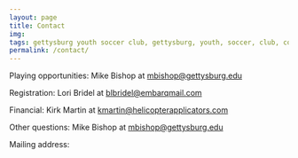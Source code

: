 ```yaml
---
layout: page
title: Contact
img: 
tags: gettysburg youth soccer club, gettysburg, youth, soccer, club, contact
permalink: /contact/
---
```

Playing opportunities: Mike Bishop at <a href="mailto:mbishop@gettysburg.edu">mbishop@gettysburg.edu</a>

Registration: Lori Bridel at <a href="mailto:blbridel@embarqmail.com">blbridel@embarqmail.com</a>

Financial: Kirk Martin at <a href="mailto:kmartin@helicopterapplicators.com">kmartin@helicopterapplicators.com</a>

Other questions: Mike Bishop at <a href="mailto:mbishop@gettysburg.edu">mbishop@gettysburg.edu</a>

Mailing address: 

